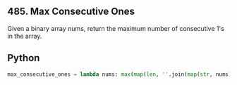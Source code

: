 ## 485. Max Consecutive Ones

Given a binary array nums, return the maximum number of consecutive 1's in the array.
## Python

```python
max_consecutive_ones = lambda nums: max(map(len, ''.join(map(str, nums)).split('0')))
```
